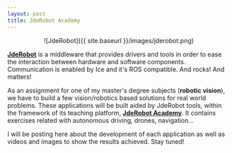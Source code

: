 ```yaml
---
layout: post
title: JdeRobot Academy
---
```

<p align="center">
    ![JdeRobot]({{ site.baseurl }}/images/jderobot.png)
</p>

[**JdeRobot**](https://jderobot.org/Main_Page) is a middleware that provides drivers and tools in order to ease the interaction between hardware and software components. Communication is enabled by Ice and it's ROS compatible. And rocks! And matters!

As an assignment for one of my master's degree subjects (**robotic vision**), we have to build a few vision/robotics based solutions for real world problems. These applications will be built aided by JdeRobot tools, within the framework of its teaching platform, [**JdeRobot Academy**](https://github.com/JdeRobot/Academy). It contains exercises related with autonomous driving, drones, navigation...

I will be posting here about the development of each application as well as videos and images to show the results achieved. Stay tuned!